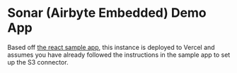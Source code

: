 # Sonar (Airbyte Embedded) Demo App

Based off [the react sample app](https://github.com/airbytehq/embedded-sampleweb-reactjs), this instance is deployed to Vercel and assumes you have already followed the instructions in the sample app to set up the S3 connector.

